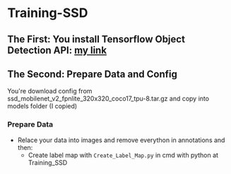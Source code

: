# Training-SSD

## The First: You install Tensorflow Object Detection API: [my link](https://github.com/ThanhNguyenDat/Install-Tensorflow-Object-Detection-API)

## The Second: Prepare Data and Config
You're download config from ssd_mobilenet_v2_fpnlite_320x320_coco17_tpu-8.tar.gz and copy into models folder (I copied)
### Prepare Data
- Relace your data into images and remove everython in annotations and then:
  - Create label map with `Create_Label_Map.py` in cmd with python at Training_SSD

